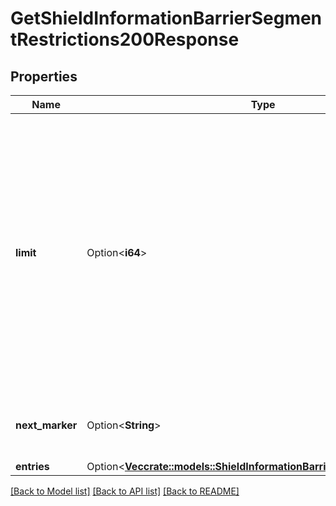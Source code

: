 # GetShieldInformationBarrierSegmentRestrictions200Response

## Properties

Name | Type | Description | Notes
------------ | ------------- | ------------- | -------------
**limit** | Option<**i64**> | The limit that was used for these entries. This will be the same as the `limit` query parameter unless that value exceeded the maximum value allowed. The maximum value varies by API. | [optional]
**next_marker** | Option<**String**> | The marker for the start of the next page of results. | [optional]
**entries** | Option<[**Vec<crate::models::ShieldInformationBarrierSegmentRestriction>**](ShieldInformationBarrierSegmentRestriction.md)> |  | [optional]

[[Back to Model list]](../README.md#documentation-for-models) [[Back to API list]](../README.md#documentation-for-api-endpoints) [[Back to README]](../README.md)


